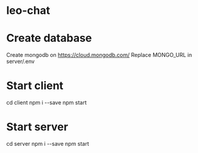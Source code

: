 # leo-chat

# Create database
Create mongodb on https://cloud.mongodb.com/
Replace MONGO_URL in server/.env

# Start client
cd client
npm i --save
npm start

# Start server
cd server
npm i --save
npm start
